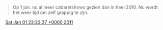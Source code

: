 > Op 1 jan\. nu al meer cabaretshows gezien dan in heel 2010\. Nu wordt het weer tijd om zelf grappig te zijn\.

<img src="../../media/tweet.ico" width="12" /> [Sat Jan 01 23:33:37 +0000 2011](https://twitter.com/DromerDenker/status/21348350108372992)